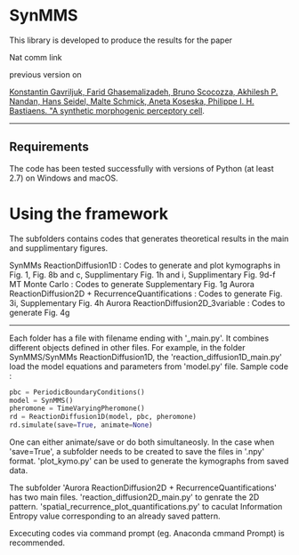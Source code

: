 # SynMMS

This library is developed to produce the results for the paper 

Nat comm link

previous version on

[Konstantin Gavriljuk, Farid Ghasemalizadeh, Bruno Scocozza, Akhilesh P. Nandan, Hans Seidel, Malte Schmick, Aneta Koseska, Philippe I. H. Bastiaens. "A synthetic morphogenic perceptory cell](https://doi.org/10.1101/481887).

-------------------------
Requirements
-------------------------

The code has been tested successfully with versions of Python (at least 2.7) on Windows and macOS.

Using the framework
===================

The subfolders contains codes that generates theoretical results in the main and supplimentary figures. 

SynMMs ReactionDiffusion1D : Codes to generate and plot kymographs in Fig. 1, Fig. 8b and c, Supplimentary Fig. 1h and i, Supplimentary Fig. 9d-f
MT Monte Carlo             : Codes to generate Supplementary Fig. 1g 
Aurora ReactionDiffusion2D + RecurrenceQuantifications : Codes to generate Fig. 3i, Supplementary Fig. 4h
Aurora ReactionDiffusion2D_3variable                   : Codes to generate Fig. 4g

-----------------------------------------------------------

Each folder has a file with filename ending with '_main.py'. It combines different objects defined in other files. For example, in the folder SynMMS/SynMMs ReactionDiffusion1D,
the 'reaction_diffusion1D_main.py' load the model equations and parameters from 'model.py' file. 
Sample code :
```python
pbc = PeriodicBoundaryConditions()
model = SynMMS()
pheromone = TimeVaryingPheromone()
rd = ReactionDiffusion1D(model, pbc, pheromone)
rd.simulate(save=True, animate=None)
```
One can either animate/save or do both simultaneosly. In the case when 'save=True', a subfolder needs to be created to save the files in '.npy' format.
'plot_kymo.py' can be used to generate the kymographs from saved data.

The subfolder 'Aurora ReactionDiffusion2D + RecurrenceQuantifications' has two main files. 'reaction_diffusion2D_main.py' to genrate the 2D pattern.
'spatial_recurrence_plot_quantifications.py' to caculat Information Entropy value corresponding to an already saved pattern. 

Excecuting codes via command prompt (eg. Anaconda cmmand Prompt) is recommended.
